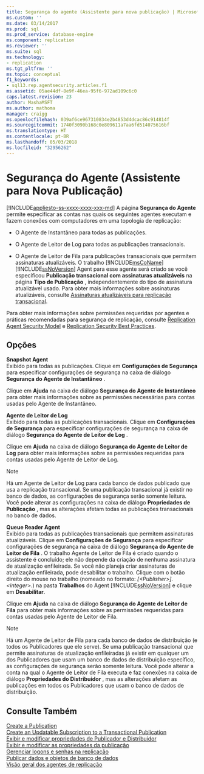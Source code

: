 ```yaml
---
title: Segurança do agente (Assistente para nova publicação) | Microsoft Docs
ms.custom: ''
ms.date: 03/14/2017
ms.prod: sql
ms.prod_service: database-engine
ms.component: replication
ms.reviewer: ''
ms.suite: sql
ms.technology:
- replication
ms.tgt_pltfrm: ''
ms.topic: conceptual
f1_keywords:
- sql13.rep.agentsecurity.articles.f1
ms.assetid: 05ae44df-8e9f-46ea-95f6-972ad109c6c0
caps.latest.revision: 23
author: MashaMSFT
ms.author: mathoma
manager: craigg
ms.openlocfilehash: 039af6ce967310834e2b4853d4dcac86c914814f
ms.sourcegitcommit: 1740f3090b168c0e809611a7aa6fd514075616bf
ms.translationtype: HT
ms.contentlocale: pt-BR
ms.lasthandoff: 05/03/2018
ms.locfileid: "32956262"
---
```

# <a name="agent-security-new-publication-wizard"></a>Segurança do Agente (Assistente para Nova Publicação)
[!INCLUDE[appliesto-ss-xxxx-xxxx-xxx-md](../../includes/appliesto-ss-xxxx-xxxx-xxx-md.md)]
  A página **Segurança do Agente** permite especificar as contas nas quais os seguintes agentes executam e fazem conexões com computadores em uma topologia de replicação:  
  
-   O Agente de Instantâneo para todas as publicações.  
  
-   O Agente de Leitor de Log para todas as publicações transacionais.  
  
-   O Agente de Leitor de Fila para publicações transacionais que permitem assinaturas atualizáveis. O trabalho [!INCLUDE[msCoName](../../includes/msconame-md.md)] [!INCLUDE[ssNoVersion](../../includes/ssnoversion-md.md)] Agent para esse agente será criado se você especificou **Publicação transacional com assinaturas atualizáveis** na página **Tipo de Publicação** , independentemente do tipo de assinatura atualizável usado. Para obter mais informações sobre assinaturas atualizáveis, consulte [Assinaturas atualizáveis para replicação transacional](../../relational-databases/replication/transactional/updatable-subscriptions-for-transactional-replication.md).  
  
 Para obter mais informações sobre permissões requeridas por agentes e práticas recomendadas para segurança de replicação, consulte [Replication Agent Security Model](../../relational-databases/replication/security/replication-agent-security-model.md) e [Replication Security Best Practices](../../relational-databases/replication/security/replication-security-best-practices.md).  
  
## <a name="options"></a>Opções  
 **Snapshot Agent**  
 Exibido para todas as publicações. Clique em **Configurações de Segurança** para especificar configurações de segurança na caixa de diálogo **Segurança do Agente de Instantâneo** .  
  
 Clique em **Ajuda** na caixa de diálogo **Segurança do Agente de Instantâneo** para obter mais informações sobre as permissões necessárias para contas usadas pelo Agente de Instantâneo.  
  
 **Agente de Leitor de Log**  
 Exibido para todas as publicações transacionais. Clique em **Configurações de Segurança** para especificar configurações de segurança na caixa de diálogo **Segurança do Agente de Leitor de Log** .  
  
 Clique em **Ajuda** na caixa de diálogo **Segurança do Agente de Leitor de Log** para obter mais informações sobre as permissões requeridas para contas usadas pelo Agente de Leitor de Log.  
  
> [!NOTE]  
>  Há um Agente de Leitor de Log para cada banco de dados publicado que usa a replicação transacional. Se uma publicação transacional já existir no banco de dados, as configurações de segurança serão somente leitura. Você pode alterar as configurações na caixa de diálogo **Propriedades de Publicação** , mas as alterações afetam todas as publicações transacionais no banco de dados.  
  
 **Queue Reader Agent**  
 Exibido para todas as publicações transacionais que permitem assinaturas atualizáveis. Clique em **Configurações de Segurança** para especificar configurações de segurança na caixa de diálogo **Segurança do Agente de Leitor de Fila** . O trabalho Agente de Leitor de Fila é criado quando o assistente é concluído; ele não depende da criação de nenhuma assinatura de atualização enfileirada. Se você não planeja criar assinaturas de atualização enfileirada, pode desabilitar o trabalho. Clique com o botão direito do mouse no trabalho (nomeado no formato: *[\<Publisher>].\<integer>*.) na pasta **Trabalhos** do Agent [!INCLUDE[ssNoVersion](../../includes/ssnoversion-md.md)] e clique em **Desabilitar**.  
  
 Clique em **Ajuda** na caixa de diálogo **Segurança do Agente de Leitor de Fila** para obter mais informações sobre as permissões requeridas para contas usadas pelo Agente de Leitor de Fila.  
  
> [!NOTE]  
>  Há um Agente de Leitor de Fila para cada banco de dados de distribuição (e todos os Publicadores que ele serve). Se uma publicação transacional que permite assinaturas de atualização enfileiradas já existir em qualquer um dos Publicadores que usam um banco de dados de distribuição específico, as configurações de segurança serão somente leitura. Você pode alterar a conta na qual o Agente de Leitor de Fila executa e faz conexões na caixa de diálogo **Propriedades do Distribuidor** , mas as alterações afetam as publicações em todos os Publicadores que usam o banco de dados de distribuição.  
  
## <a name="see-also"></a>Consulte Também  
 [Create a Publication](../../relational-databases/replication/publish/create-a-publication.md)   
 [Create an Updatable Subscription to a Transactional Publication](publish/create-updatable-subscription-to-transactional-publication.md)   
 [Exibir e modificar propriedades de Publicador e Distribuidor](../../relational-databases/replication/view-and-modify-distributor-and-publisher-properties.md)   
 [Exibir e modificar as propriedades da publicação](../../relational-databases/replication/publish/view-and-modify-publication-properties.md)   
 [Gerenciar logons e senhas na replicação](../../relational-databases/replication/security/manage-logins-and-passwords-in-replication.md)   
 [Publicar dados e objetos de banco de dados](../../relational-databases/replication/publish/publish-data-and-database-objects.md)   
 [Visão geral dos agentes de replicação](../../relational-databases/replication/agents/replication-agents-overview.md)  
  
  
